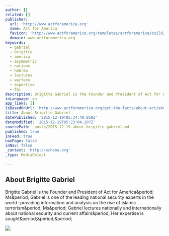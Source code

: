 ```yaml
---
author: []
related: []
publisher:
  url: 'http://www.actforamerica.org'
  name: Act for America
  favicon: 'http://www.actforamerica.org/templates/actforamerica/build/img/favicon.png'
  domain: www.actforamerica.org
keywords:
  - gabriel
  - brigitte
  - america
  - asymmetric
  - nations
  - hebrew
  - lectures
  - warfare
  - expertise
  - fbi
description: Brigitte Gabriel is the Founder and President of Act for America. Ms. Gabriel is one of the leading national security experts in the world -providing information and analysis on the rise of Islamic terrorism. Ms. Gabriel lectures nationally and internationally about national security and current affairs. Her expertise is sought...
inLanguage: en
app_links: []
isBasedOnUrl: 'http://www.actforamerica.org/get-the-facts/about-act/about-brigitte-gabriel'
title: About Brigitte Gabriel
datePublished: '2015-12-19T05:34:40.050Z'
dateModified: '2015-12-19T05:23:04.207Z'
sourcePath: _posts/2015-12-19-about-brigitte-gabriel.md
published: true
inFeed: true
hasPage: false
inNav: false
_context: 'http://schema.org'
_type: MediaObject

---
```

<article style=""><h1>About Brigitte Gabriel</h1><p>Brigitte Gabriel is the Founder and President of Act for America&amp;period; Ms&amp;period; Gabriel is one of the leading national security experts in the world -providing information and analysis on the rise of Islamic terrorism&amp;period; Ms&amp;period; Gabriel lectures nationally and internationally about national security and current affairs&amp;period; Her expertise is sought&amp;period;&amp;period;&amp;period;</p><img src="http://www.actforamerica.org/images/articles/brigitte-gabriel-small-profile-photo.jpg" /></article>